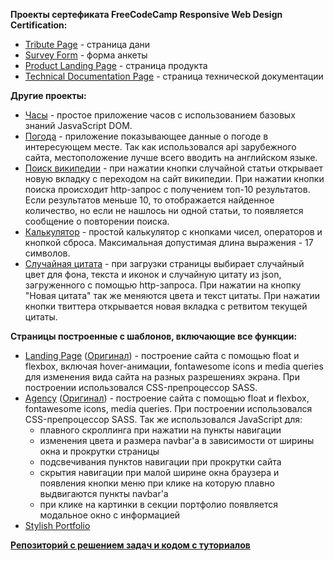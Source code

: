 **Проекты сертефиката FreeCodeCamp Responsive Web Design Certification:**
* [Tribute Page](https://bpedley.github.io/FCC/Tribute%20page/) - страница дани
* [Survey Form](https://bpedley.github.io//FCC/Survey%20page/) - форма анкеты
* [Product Landing Page](https://bpedley.github.io//FCC/Product%20page/) - страница продукта
* [Technical Documentation Page](https://bpedley.github.io/FCC/Documentation%20page/index.html) - страница технической документации

**Другие проекты:**
* [Часы](https://bpedley.github.io/Other%20projects/Clocks-JS/) - простое приложение часов с использованием базовых знаний JasvaScript DOM.
* [Погода](https://bpedley.github.io/Other%20projects/Weather%20app/) - приложение показывающее данные о погоде в интересующем месте. Так как использовался api зарубежного сайта, местоположение лучше всего вводить на английском языке.
* [Поиск википедии](https://bpedley.github.io/Other%20projects/Wikipedia/) - при нажатии кнопки случайной статьи открывает новую вкладку с переходом на сайт википедии. При нажатии кнопки поиска происходит http-запрос с получением топ-10 результатов. Если результатов меньше 10, то отображается найденное количество, но если не нашлось ни одной статьи, то появляется сообщение о повторении поиска.
* [Калькулятор](https://bpedley.github.io/Other%20projects/Calculator/) - простой калькулятор с кнопками чисел, операторов и кнопкой сброса. Максимальная допустимая длина выражения - 17 символов.
* [Случайная цитата](https://bpedley.github.io/Other%20projects/Random%20quote/) - при загрузки страницы выбирает случайный цвет для фона, текста и иконок и случайную цитату из json, загруженного с помощью http-запроса. При нажатии на кнопку "Новая цитата" так же меняются цвета и текст цитаты. При нажатии кнопки твиттера открывается новая вкладка с ретвитом текущей цитаты.

**Страницы построенные с шаблонов, включающие все функции:**
* [Landing Page](https://bpedley.github.io/Pages%20from%20templates/1/) ([Оригинал](https://blackrockdigital.github.io/startbootstrap-landing-page/)) - построение сайта с помощью float и flexbox, включая hover-анимации, fontawesome icons и media queries для изменения вида сайта на разных разрешениях экрана. При построении использовался CSS-препроцессор SASS.
* [Agency](https://bpedley.github.io/Pages%20from%20templates/2/) ([Оригинал](https://blackrockdigital.github.io/startbootstrap-agency/)) - построение сайта с помощью float и flexbox, fontawesome icons, media queries. При построении использовался CSS-препроцессор SASS. Так же использовался JavaScript для:
  * плавного скроллинга при нажатии на пункты навигации
  * изменения цвета и размера navbar'a в зависимости от ширины окна и прокрутки страницы
  * подсвечивания пунктов навигации при прокрутки сайта
  * скрытия навигации при малой ширине окна браузера и появления кнопки меню при клике на которую плавно выдвигаются пункты navbar'a
  * при клике на картинки в секции портфолио появляется модальное окно с информацией
* [Stylish Portfolio](https://bpedley.github.io/Pages%20from%20templates/3/)

**[Репозиторий с решением задач и кодом c туториалов](https://github.com/Bpedley/JS-exercises)**
